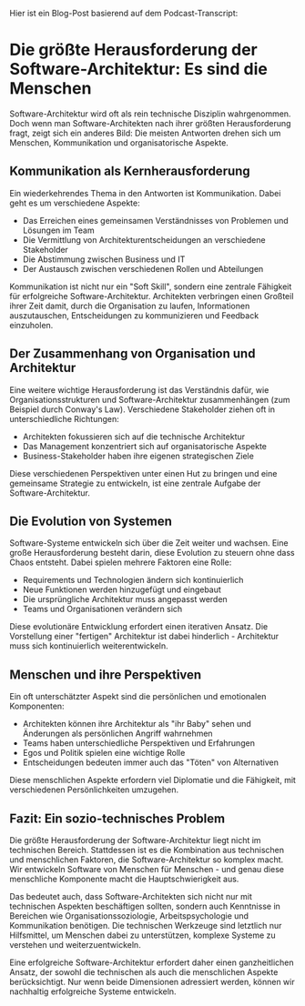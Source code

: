 Hier ist ein Blog-Post basierend auf dem Podcast-Transcript:

# Die größte Herausforderung der Software-Architektur: Es sind die Menschen

Software-Architektur wird oft als rein technische Disziplin wahrgenommen. Doch wenn man Software-Architekten nach ihrer größten Herausforderung fragt, zeigt sich ein anderes Bild: Die meisten Antworten drehen sich um Menschen, Kommunikation und organisatorische Aspekte.

## Kommunikation als Kernherausforderung

Ein wiederkehrendes Thema in den Antworten ist Kommunikation. Dabei geht es um verschiedene Aspekte:

- Das Erreichen eines gemeinsamen Verständnisses von Problemen und Lösungen im Team
- Die Vermittlung von Architekturentscheidungen an verschiedene Stakeholder
- Die Abstimmung zwischen Business und IT
- Der Austausch zwischen verschiedenen Rollen und Abteilungen

Kommunikation ist nicht nur ein "Soft Skill", sondern eine zentrale Fähigkeit für erfolgreiche Software-Architektur. Architekten verbringen einen Großteil ihrer Zeit damit, durch die Organisation zu laufen, Informationen auszutauschen, Entscheidungen zu kommunizieren und Feedback einzuholen.

## Der Zusammenhang von Organisation und Architektur

Eine weitere wichtige Herausforderung ist das Verständnis dafür, wie Organisationsstrukturen und Software-Architektur zusammenhängen (zum Beispiel durch Conway's Law). Verschiedene Stakeholder ziehen oft in unterschiedliche Richtungen:

- Architekten fokussieren sich auf die technische Architektur
- Das Management konzentriert sich auf organisatorische Aspekte
- Business-Stakeholder haben ihre eigenen strategischen Ziele

Diese verschiedenen Perspektiven unter einen Hut zu bringen und eine gemeinsame Strategie zu entwickeln, ist eine zentrale Aufgabe der Software-Architektur.

## Die Evolution von Systemen

Software-Systeme entwickeln sich über die Zeit weiter und wachsen. Eine große Herausforderung besteht darin, diese Evolution zu steuern ohne dass Chaos entsteht. Dabei spielen mehrere Faktoren eine Rolle:

- Requirements und Technologien ändern sich kontinuierlich
- Neue Funktionen werden hinzugefügt und eingebaut
- Die ursprüngliche Architektur muss angepasst werden
- Teams und Organisationen verändern sich

Diese evolutionäre Entwicklung erfordert einen iterativen Ansatz. Die Vorstellung einer "fertigen" Architektur ist dabei hinderlich - Architektur muss sich kontinuierlich weiterentwickeln.

## Menschen und ihre Perspektiven

Ein oft unterschätzter Aspekt sind die persönlichen und emotionalen Komponenten:

- Architekten können ihre Architektur als "ihr Baby" sehen und Änderungen als persönlichen Angriff wahrnehmen
- Teams haben unterschiedliche Perspektiven und Erfahrungen
- Egos und Politik spielen eine wichtige Rolle
- Entscheidungen bedeuten immer auch das "Töten" von Alternativen

Diese menschlichen Aspekte erfordern viel Diplomatie und die Fähigkeit, mit verschiedenen Persönlichkeiten umzugehen.

## Fazit: Ein sozio-technisches Problem

Die größte Herausforderung der Software-Architektur liegt nicht im technischen Bereich. Stattdessen ist es die Kombination aus technischen und menschlichen Faktoren, die Software-Architektur so komplex macht. Wir entwickeln Software von Menschen für Menschen - und genau diese menschliche Komponente macht die Hauptschwierigkeit aus.

Das bedeutet auch, dass Software-Architekten sich nicht nur mit technischen Aspekten beschäftigen sollten, sondern auch Kenntnisse in Bereichen wie Organisationssoziologie, Arbeitspsychologie und Kommunikation benötigen. Die technischen Werkzeuge sind letztlich nur Hilfsmittel, um Menschen dabei zu unterstützen, komplexe Systeme zu verstehen und weiterzuentwickeln.

Eine erfolgreiche Software-Architektur erfordert daher einen ganzheitlichen Ansatz, der sowohl die technischen als auch die menschlichen Aspekte berücksichtigt. Nur wenn beide Dimensionen adressiert werden, können wir nachhaltig erfolgreiche Systeme entwickeln.
